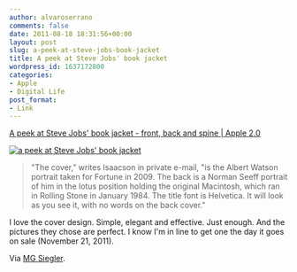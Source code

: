 ```yaml
---
author: alvaroserrano
comments: false
date: 2011-08-18 18:31:56+00:00
layout: post
slug: a-peek-at-steve-jobs-book-jacket
title: A peek at Steve Jobs' book jacket
wordpress_id: 1637172800
categories:
- Apple
- Digital Life
post_format:
- Link
---
```


[A peek at Steve Jobs' book jacket - front, back and spine | Apple 2.0](http://tech.fortune.cnn.com/2011/08/16/a-peek-at-steve-jobs-book-jacket-front-and-back/?iid=HP_LN?cnn=yes&hpt=hp_bn7)

[![a peek at Steve Jobs' book jacket](http://fortunebrainstormtech.files.wordpress.com/2011/08/stevejobscovertiteled.png)](http://fortunebrainstormtech.files.wordpress.com/2011/08/stevejobscovertiteled.png)


<blockquote>"The cover," writes Isaacson in private e-mail, "is the Albert Watson portrait taken for Fortune in 2009. The back is a Norman Seeff portrait of him in the lotus position holding the original Macintosh, which ran in Rolling Stone in January 1984. The title font is Helvetica. It will look as you see it, with no words on the back cover."</blockquote>


I love the cover design. Simple, elegant and effective. Just enough. And the pictures they chose are perfect. I know I'm in line to get one the day it goes on sale (November 21, 2011).

Via [MG Siegler](http://parislemon.com/post/9003246482/via-a-peek-at-steve-jobs-book-jacket-front).
